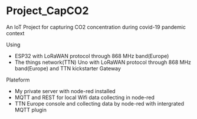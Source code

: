 ﻿# Project_CapCO2
An IoT Project for capturing CO2 concentration during covid-19 pandemic context

Using
- ESP32 with LoRaWAN protocol through 868 MHz band(Europe)
- The things network(TTN) Uno with LoRaWAN protocol through 868 MHz band(Europe) and TTN kickstarter Gateway

Plateform
- My private server with node-red installed
- MQTT and REST for local Wifi data collecting in node-red
- TTN Europe console and collecting data by node-red with intergrated MQTT plugin
